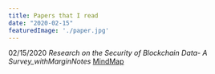 ```yaml
---
title: Papers that I read
date: "2020-02-15"
featuredImage: './paper.jpg'
---
```


02/15/2020 *Research on the Security of Blockchain Data- A Survey_withMarginNotes* <a href="./20200215.pdf">MindMap</a>
